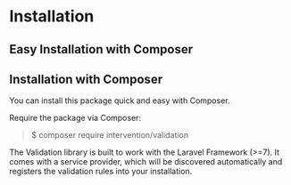 # Installation
## Easy Installation with Composer

## Installation with Composer

You can install this package quick and easy with Composer.

Require the package via Composer:

> $ composer require intervention/validation

The Validation library is built to work with the Laravel Framework (>=7). It comes with a service provider, which will be discovered automatically and registers the validation rules into your installation.
